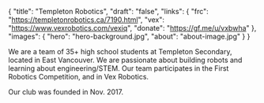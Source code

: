 {
	"title": "Templeton Robotics",
	"draft": "false",
	"links": {
		"frc": "https://templetonrobotics.ca/7190.html",
		"vex": "https://www.vexrobotics.com/vexiq",
		"donate": "https://gf.me/u/vxbwha"
	},
	"images": {
		"hero": "hero-background.jpg",
		"about": "about-image.jpg"
	}
}

We are a team of 35+ high school students at Templeton Secondary, located in East Vancouver. We are passionate about building robots and learning about engineering/STEM. Our team participates in the First Robotics Competition, and in Vex Robotics.

Our club was founded in Nov. 2017.
